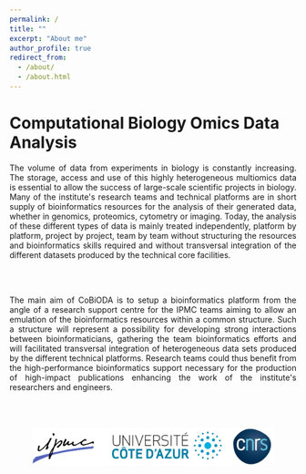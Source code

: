 ```yaml
---
permalink: /
title: ""
excerpt: "About me"
author_profile: true
redirect_from:
  - /about/
  - /about.html
---
```


Computational Biology Omics Data Analysis
======

<div style="text-align: justify">
The volume of data from experiments in biology is constantly increasing. The storage, access and use of this highly heterogeneous multiomics data is essential to allow the success of large-scale scientific projects in biology. Many of the institute's research teams and technical platforms are in short supply of bioinformatics resources for the analysis of their generated data, whether in genomics, proteomics, cytometry or imaging. Today, the analysis of these different types of data is mainly treated independently, platform by platform, project by project, team by team without structuring the resources and bioinformatics skills required and without transversal integration of the different datasets produced by the technical core facilities.

<br><br>

The main aim of CoBiODA is to setup a bioinformatics platform from the angle of a research support centre for the IPMC teams aiming to allow an emulation of the bioinformatics resources within a common structure. Such a structure will represent a possibility for developing strong interactions between bioinformaticians, gathering the team bioinformatics efforts and will facilitated transversal integration of heterogeneous data sets produced by the different technical platforms. Research teams could thus benefit from the high-performance bioinformatics support necessary for the production of high-impact publications enhancing the work of the institute's researchers and engineers.
</div>

<br><br>

<figure>
  <img src="/images/logos_ban.png" alt=""/>
  <figcaption></figcaption>
</figure>
